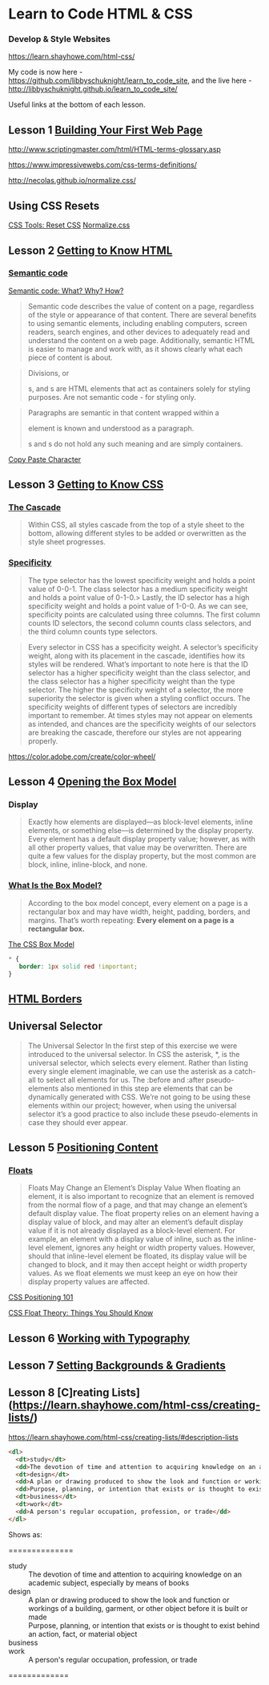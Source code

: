 # Learn to Code HTML & CSS
### Develop & Style Websites

https://learn.shayhowe.com/html-css/

My code is now here - https://github.com/libbyschuknight/learn_to_code_site, and the live here - http://libbyschuknight.github.io/learn_to_code_site/

Useful links at the bottom of each lesson.

## Lesson 1 [Building Your First Web Page](https://learn.shayhowe.com/html-css/building-your-first-web-page/)

http://www.scriptingmaster.com/html/HTML-terms-glossary.asp

https://www.impressivewebs.com/css-terms-definitions/

http://necolas.github.io/normalize.css/

## Using CSS Resets
[CSS Tools: Reset CSS](https://meyerweb.com/eric/tools/css/reset/)
[Normalize.css](http://necolas.github.io/normalize.css/)

## Lesson 2 [Getting to Know HTML](https://learn.shayhowe.com/html-css/getting-to-know-html/)

### [Semantic code](https://learn.shayhowe.com/html-css/getting-to-know-html/#semantics-overview)

[Semantic code: What? Why? How?](http://boagworld.com/dev/semantic-code-what-why-how/)

>Semantic code describes the value of content on a page, regardless of the style or appearance of that content. There are several benefits to using semantic elements, including enabling computers, screen readers, search engines, and other devices to adequately read and understand the content on a web page. Additionally, semantic HTML is easier to manage and work with, as it shows clearly what each piece of content is about.

>Divisions, or <div>s, and <span>s are HTML elements that act as containers solely for styling purposes.
Are not semantic code - for styling only.

>Paragraphs are semantic in that content wrapped within a <p> element is known and understood as a paragraph. <div>s and <span>s do not hold any such meaning and are simply containers.

[Copy Paste Character](https://www.copypastecharacter.com/)

## Lesson 3 [Getting to Know CSS](https://learn.shayhowe.com/html-css/getting-to-know-css/)

### [The Cascade](https://learn.shayhowe.com/html-css/getting-to-know-css/#cascade)
>Within CSS, all styles cascade from the top of a style sheet to the bottom, allowing different styles to be added or overwritten as the style sheet progresses.


### [Specificity](https://learn.shayhowe.com/html-css/getting-to-know-css/#specificity)

>The type selector has the lowest specificity weight and holds a point value of 0-0-1.
>The class selector has a medium specificity weight and holds a point value of 0-1-0.>
Lastly, the ID selector has a high specificity weight and holds a point value of 1-0-0.
As we can see, specificity points are calculated using three columns. The first column counts ID selectors, the second column counts class selectors, and the third column counts type selectors.

>Every selector in CSS has a specificity weight. A selector’s specificity weight, along with its placement in the cascade, identifies how its styles will be rendered.
>What’s important to note here is that the ID selector has a higher specificity weight than the class selector, and the class selector has a higher specificity weight than the type selector.
>The higher the specificity weight of a selector, the more superiority the selector is given when a styling conflict occurs.
>The specificity weights of different types of selectors are incredibly important to remember. At times styles may not appear on elements as intended, and chances are the specificity weights of our selectors are breaking the cascade, therefore our styles are not appearing properly.

https://color.adobe.com/create/color-wheel/

## Lesson 4 [Opening the Box Model](https://learn.shayhowe.com/html-css/opening-the-box-model/)

### Display

>Exactly how elements are displayed—as block-level elements, inline elements, or something else—is determined by the display property. Every element has a default display property value; however, as with all other property values, that value may be overwritten. There are quite a few values for the display property, but the most common are block, inline, inline-block, and none.

### [What Is the Box Model?](https://learn.shayhowe.com/html-css/opening-the-box-model/#what-is-the-box-model)

>According to the box model concept, every element on a page is a rectangular box and may have width, height, padding, borders, and margins.
>That’s worth repeating: **Every element on a page is a rectangular box.**

[The CSS Box Model](https://css-tricks.com/the-css-box-model/)

```css
* {
   border: 1px solid red !important;
}
```

## [HTML Borders](https://www.quackit.com/html/codes/html_borders.cfm)

## Universal Selector

>The Universal Selector
>In the first step of this exercise we were introduced to the universal selector. In CSS the asterisk, &#42;, is the universal selector, which selects every element. Rather than listing every single element imaginable, we can use the asterisk as a catch-all to select all elements for us.
>The :before and :after pseudo-elements also mentioned in this step are elements that can be dynamically generated with CSS. We’re not going to be using these elements within our project; however, when using the universal selector it’s a good practice to also include these pseudo-elements in case they should ever appear.

## Lesson 5 [Positioning Content](https://learn.shayhowe.com/html-css/positioning-content/)

### [Floats](https://learn.shayhowe.com/html-css/positioning-content/#floats)

>Floats May Change an Element’s Display Value
>When floating an element, it is also important to recognize that an element is removed from the normal flow of a page, and that may change an element’s default display value. The float property relies on an element having a display value of block, and may alter an element’s default display value if it is not already displayed as a block-level element.
>For example, an element with a display value of inline, such as the <span> inline-level element, ignores any height or width property values. However, should that inline-level element be floated, its display value will be changed to block, and it may then accept height or width property values.
>As we float elements we must keep an eye on how their display property values are affected.

[CSS Positioning 101](http://alistapart.com/article/css-positioning-101)

[CSS Float Theory: Things You Should Know](https://www.smashingmagazine.com/2007/05/css-float-theory-things-you-should-know/)

## Lesson 6 [Working with Typography](https://learn.shayhowe.com/html-css/working-with-typography/)

## Lesson 7 [Setting Backgrounds & Gradients](https://learn.shayhowe.com/html-css/setting-backgrounds-and-gradients/)

## Lesson 8 [C]reating Lists](https://learn.shayhowe.com/html-css/creating-lists/)

  https://learn.shayhowe.com/html-css/creating-lists/#description-lists

```html
<dl>
  <dt>study</dt>
  <dd>The devotion of time and attention to acquiring knowledge on an academic subject, especially by means of books</dd>
  <dt>design</dt>
  <dd>A plan or drawing produced to show the look and function or workings of a building, garment, or other object before it is built or made</dd>
  <dd>Purpose, planning, or intention that exists or is thought to exist behind an action, fact, or material object</dd>
  <dt>business</dt>
  <dt>work</dt>
  <dd>A person's regular occupation, profession, or trade</dd>
</dl>
```
Shows as:

==============
<dl>
  <dt>study</dt>
  <dd>The devotion of time and attention to acquiring knowledge on an academic subject, especially by means of books</dd>
  <dt>design</dt>
  <dd>A plan or drawing produced to show the look and function or workings of a building, garment, or other object before it is built or made</dd>
  <dd>Purpose, planning, or intention that exists or is thought to exist behind an action, fact, or material object</dd>
  <dt>business</dt>
  <dt>work</dt>
  <dd>A person's regular occupation, profession, or trade</dd>
</dl>
=============
